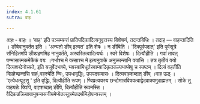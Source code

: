 ```yaml
---
index: 4.1.61
sutra: वाहः

---
```

_वाहः_ - वाहः । 'वाह' इति पञ्चम्यन्तं प्रातिपदिकादित्यनुवृत्तस्य विशेषणं, तदन्तविधिः । तदाह — वाहन्तादिति । ङीषेवानुवर्तत इति । 'अन्यतो ङीष् इत्यत' इति शेषः । न ङीबिति । 'दिक्पूर्वपदात्' इति पूर्वसूत्रे संनिहितमपि ङीब्ग्रहणमिह नानुवर्तते, अस्वरितत्वादित्यर्थः । स्वरे विशेषः । दित्यौहीति । गवां तावत् षण्मासात्मकमेकैकं वयः ।गर्भाश्च मे वत्साश्च मे॑ इत्यनुवाके अनुक्रान्तानि वयांसि । तत्र तृतीयं वयो दित्यशब्देनोच्यते, इति यजुर्वेदभाष्ये, भवस्वामिधूर्तस्वाम्यादिकृतकल्पभाष्येषु च स्पष्टम् । दित्यं वहतीति विग्रहेच्छन्दसि सहः॑,वहश्चे॑ति ण्विः, उपधावृद्धिः, उपपदसमासः । दित्यवाह्शब्दात् ङीष् ।वाह ऊठ् । 'एत्येधत्यूठ्सु ' इति वृद्धिः, दित्यौहीति रूपम् । ण्विप्रत्ययस्य छन्दोमात्रविषयत्वाद्वेदवाक्यमुदाह्मतम् । सोके तु वाहयतेः क्विपि, वाह्शब्दात् ङीषि, दित्यौहीति रूपमस्ति । वैदिकप्रक्रियायामुपन्यसनीयमेप्येतत्सूत्रमेतदर्थमिहोपन्यस्तम् ।